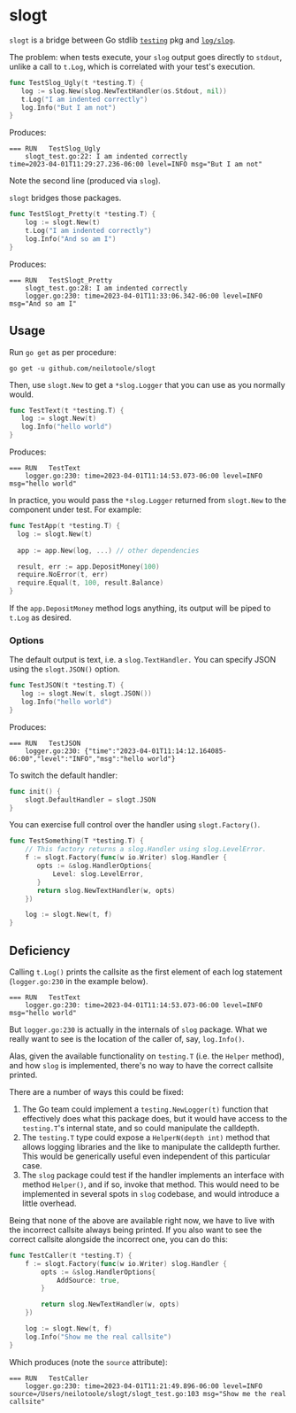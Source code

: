 # slogt

`slogt` is a bridge between Go stdlib [`testing`](https://pkg.go.dev/testing) pkg
and [`log/slog`](https://pkg.go.dev/golang.org/log/slog).


The problem: when tests execute, your `slog` output goes directly to `stdout`,
unlike a call to `t.Log`, which is correlated with your test's execution.

```go
func TestSlog_Ugly(t *testing.T) {
   log := slog.New(slog.NewTextHandler(os.Stdout, nil))
   t.Log("I am indented correctly")
   log.Info("But I am not")
}
```

Produces:

```text
=== RUN   TestSlog_Ugly
    slogt_test.go:22: I am indented correctly
time=2023-04-01T11:29:27.236-06:00 level=INFO msg="But I am not"
```

Note the second line (produced via `slog`).

`slogt` bridges those packages.

```go
func TestSlogt_Pretty(t *testing.T) {
	log := slogt.New(t)
	t.Log("I am indented correctly")
	log.Info("And so am I")
}
```

Produces:

```text
=== RUN   TestSlogt_Pretty
    slogt_test.go:28: I am indented correctly
    logger.go:230: time=2023-04-01T11:33:06.342-06:00 level=INFO msg="And so am I"
```


## Usage

Run `go get` as per procedure:

```shell
go get -u github.com/neilotoole/slogt
```

Then, use `slogt.New` to get a `*slog.Logger` that you can
use as you normally would.

```go
func TestText(t *testing.T) {
   log := slogt.New(t)
   log.Info("hello world")
}
```

Produces:

```text
=== RUN   TestText
    logger.go:230: time=2023-04-01T11:14:53.073-06:00 level=INFO msg="hello world"
```

In practice, you would pass the `*slog.Logger` returned from `slogt.New` to
the component under test. For example:

```go
func TestApp(t *testing.T) {
  log := slogt.New(t)
  
  app := app.New(log, ...) // other dependencies

  result, err := app.DepositMoney(100)
  require.NoError(t, err)
  require.Equal(t, 100, result.Balance)
}
```

If the `app.DepositMoney` method logs anything, its output will be piped
to `t.Log` as desired. 

### Options

The default output is text, i.e. a `slog.TextHandler.` You can
specify JSON using the `slogt.JSON()` option.

```go
func TestJSON(t *testing.T) {
   log := slogt.New(t, slogt.JSON())
   log.Info("hello world")
}
```

Produces:

```text
=== RUN   TestJSON
    logger.go:230: {"time":"2023-04-01T11:14:12.164085-06:00","level":"INFO","msg":"hello world"}
```

To switch the default handler:

```go
func init() {
    slogt.DefaultHandler = slogt.JSON	
}
```

You can exercise full control over the handler using `slogt.Factory()`.

```go
func TestSomething(T *testing.T) {
    // This factory returns a slog.Handler using slog.LevelError.
    f := slogt.Factory(func(w io.Writer) slog.Handler {
       opts := &slog.HandlerOptions{
           Level: slog.LevelError,
       }
       return slog.NewTextHandler(w, opts)
    })

    log := slogt.New(t, f)
}
```

## Deficiency

Calling `t.Log()` prints the callsite as the first element
of each log statement (`logger.go:230` in the example below).

```text
=== RUN   TestText
    logger.go:230: time=2023-04-01T11:14:53.073-06:00 level=INFO msg="hello world"
```

But `logger.go:230` is actually in the internals of `slog` package.
What we really want to see is the location of the caller of, say, `log.Info()`.

Alas, given the available functionality
on `testing.T` (i.e. the `Helper` method), and how `slog` is implemented,
there's no way to have the correct callsite printed.

There are a number of ways this could be fixed:

1. The Go team could implement a `testing.NewLogger(t)` function that effectively
   does what this package does, but it would have access to the `testing.T`'s
   internal state, and so could manipulate the calldepth.
2. The `testing.T` type could expose a `HelperN(depth int)` method that allows
   logging libraries and the like to manipulate the calldepth further. This would
   be generically useful even independent of this particular case.
3. The `slog` package could test if the handler implements an interface with
   method `Helper()`, and if so, invoke that method. This would need to be
   implemented in several spots in `slog` codebase, and would introduce a little
   overhead.

Being that none of the above are available right now, we have to live
with the incorrect callsite always being printed. If you also want to
see the correct callsite alongside the incorrect one, you can do this:

```go
func TestCaller(t *testing.T) {
	f := slogt.Factory(func(w io.Writer) slog.Handler {
		opts := &slog.HandlerOptions{
			AddSource: true,
		}

		return slog.NewTextHandler(w, opts)
	})

	log := slogt.New(t, f)
	log.Info("Show me the real callsite")
}
```

Which produces (note the `source` attribute):

```text
=== RUN   TestCaller
    logger.go:230: time=2023-04-01T11:21:49.896-06:00 level=INFO source=/Users/neilotoole/slogt/slogt_test.go:103 msg="Show me the real callsite"
```


